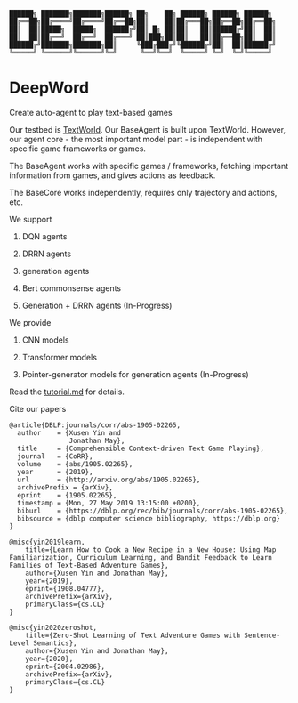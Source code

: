 ```text
██████╗ ███████╗███████╗██████╗ ██╗    ██╗ ██████╗ ██████╗ ██████╗
██╔══██╗██╔════╝██╔════╝██╔══██╗██║    ██║██╔═══██╗██╔══██╗██╔══██╗
██║  ██║█████╗  █████╗  ██████╔╝██║ █╗ ██║██║   ██║██████╔╝██║  ██║
██║  ██║██╔══╝  ██╔══╝  ██╔═══╝ ██║███╗██║██║   ██║██╔══██╗██║  ██║
██████╔╝███████╗███████╗██║     ╚███╔███╔╝╚██████╔╝██║  ██║██████╔╝
╚═════╝ ╚══════╝╚══════╝╚═╝      ╚══╝╚══╝  ╚═════╝ ╚═╝  ╚═╝╚═════╝ 
```

# DeepWord

Create auto-agent to play text-based games

Our testbed is [TextWorld](https://github.com/microsoft/TextWorld).
Our BaseAgent is built upon TextWorld.
However, our agent core - the most important model part - is independent with specific game frameworks or games.

The BaseAgent works with specific games / frameworks, fetching important information from games, and gives actions as feedback.

The BaseCore works independently, requires only trajectory and actions, etc.

We support

1. DQN agents

2. DRRN agents

3. generation agents

4. Bert commonsense agents

5. Generation + DRRN agents (In-Progress)

We provide

1. CNN models

2. Transformer models

3. Pointer-generator models for generation agents (In-Progress)

Read the [tutorial.md](tutorial.md)
for details.

Cite our papers

```
@article{DBLP:journals/corr/abs-1905-02265,
  author    = {Xusen Yin and
               Jonathan May},
  title     = {Comprehensible Context-driven Text Game Playing},
  journal   = {CoRR},
  volume    = {abs/1905.02265},
  year      = {2019},
  url       = {http://arxiv.org/abs/1905.02265},
  archivePrefix = {arXiv},
  eprint    = {1905.02265},
  timestamp = {Mon, 27 May 2019 13:15:00 +0200},
  biburl    = {https://dblp.org/rec/bib/journals/corr/abs-1905-02265},
  bibsource = {dblp computer science bibliography, https://dblp.org}
}

@misc{yin2019learn,
    title={Learn How to Cook a New Recipe in a New House: Using Map Familiarization, Curriculum Learning, and Bandit Feedback to Learn Families of Text-Based Adventure Games},
    author={Xusen Yin and Jonathan May},
    year={2019},
    eprint={1908.04777},
    archivePrefix={arXiv},
    primaryClass={cs.CL}
}

@misc{yin2020zeroshot,
    title={Zero-Shot Learning of Text Adventure Games with Sentence-Level Semantics},
    author={Xusen Yin and Jonathan May},
    year={2020},
    eprint={2004.02986},
    archivePrefix={arXiv},
    primaryClass={cs.CL}
}
```


